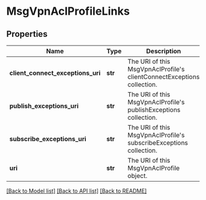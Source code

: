# MsgVpnAclProfileLinks

## Properties
Name | Type | Description | Notes
------------ | ------------- | ------------- | -------------
**client_connect_exceptions_uri** | **str** | The URI of this MsgVpnAclProfile&#39;s clientConnectExceptions collection. | [optional] 
**publish_exceptions_uri** | **str** | The URI of this MsgVpnAclProfile&#39;s publishExceptions collection. | [optional] 
**subscribe_exceptions_uri** | **str** | The URI of this MsgVpnAclProfile&#39;s subscribeExceptions collection. | [optional] 
**uri** | **str** | The URI of this MsgVpnAclProfile object. | [optional] 

[[Back to Model list]](../README.md#documentation-for-models) [[Back to API list]](../README.md#documentation-for-api-endpoints) [[Back to README]](../README.md)


